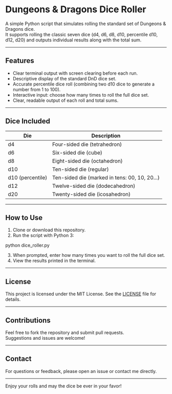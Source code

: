 # Dungeons & Dragons Dice Roller

A simple Python script that simulates rolling the standard set of Dungeons & Dragons dice.  
It supports rolling the classic seven dice (d4, d6, d8, d10, percentile d10, d12, d20) and outputs individual results along with the total sum.

---

## Features

- Clear terminal output with screen clearing before each run.
- Descriptive display of the standard DnD dice set.
- Accurate percentile dice roll (combining two d10 dice to generate a number from 1 to 100).
- Interactive input: choose how many times to roll the full dice set.
- Clear, readable output of each roll and total sums.

---

## Dice Included

| Die          | Description                              |
|--------------|----------------------------------------|
| d4           | Four-sided die (tetrahedron)           |
| d6           | Six-sided die (cube)                    |
| d8           | Eight-sided die (octahedron)           |
| d10          | Ten-sided die (regular)                 |
| d10 (percentile) | Ten-sided die (marked in tens: 00, 10, 20...) |
| d12          | Twelve-sided die (dodecahedron)         |
| d20          | Twenty-sided die (icosahedron)          |

---

## How to Use

1. Clone or download this repository.
2. Run the script with Python 3:

python dice_roller.py


3. When prompted, enter how many times you want to roll the full dice set.
4. View the results printed in the terminal.


---

## License

This project is licensed under the MIT License. See the [LICENSE](LICENSE) file for details.

---

## Contributions

Feel free to fork the repository and submit pull requests.  
Suggestions and issues are welcome!

---

## Contact

For questions or feedback, please open an issue or contact me directly.

---

Enjoy your rolls and may the dice be ever in your favor!
